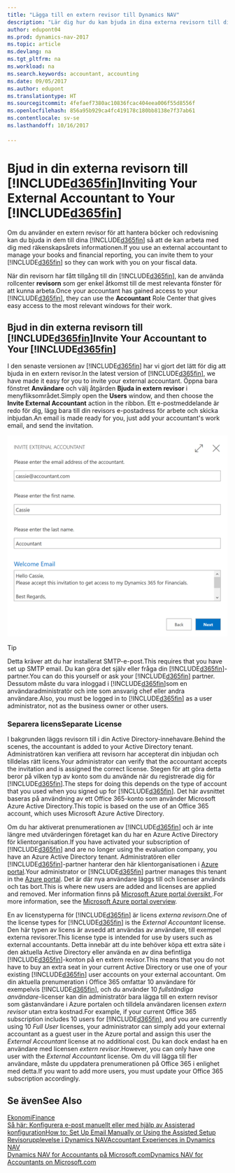 ```yaml
---
title: "Lägga till en extern revisor till Dynamics NAV"
description: "Lär dig hur du kan bjuda in dina externa revisorn till din Dynamics NAV"
author: edupont04
ms.prod: dynamics-nav-2017
ms.topic: article
ms.devlang: na
ms.tgt_pltfrm: na
ms.workload: na
ms.search.keywords: accountant, accounting
ms.date: 09/05/2017
ms.author: edupont
ms.translationtype: HT
ms.sourcegitcommit: 4fefaef7380ac10836fcac404eea006f55d8556f
ms.openlocfilehash: 856a95b929ca4fc419178c180bb8138e7f37ab61
ms.contentlocale: sv-se
ms.lasthandoff: 10/16/2017

---
```

# <a name="inviting-your-external-accountant-to-your-included365finincludesd365finmdmd"></a><span data-ttu-id="675ed-103">Bjud in din externa revisorn till [!INCLUDE[d365fin](includes/d365fin_md.md)]</span><span class="sxs-lookup"><span data-stu-id="675ed-103">Inviting Your External Accountant to Your [!INCLUDE[d365fin](includes/d365fin_md.md)]</span></span>
<span data-ttu-id="675ed-104">Om du använder en extern revisor för att hantera böcker och redovisning kan du bjuda in dem till dina [!INCLUDE[d365fin](includes/d365fin_md.md)] så att de kan arbeta med dig med räkenskapsårets informationen.</span><span class="sxs-lookup"><span data-stu-id="675ed-104">If you use an external accountant to manage your books and financial reporting, you can invite them to your [!INCLUDE[d365fin](includes/d365fin_md.md)] so they can work with you on your fiscal data.</span></span>

<span data-ttu-id="675ed-105">När din revisorn har fått tillgång till din [!INCLUDE[d365fin](includes/d365fin_md.md)], kan de använda rollcenter **revisorn** som ger enkel åtkomst till de mest relevanta fönster för att kunna arbeta.</span><span class="sxs-lookup"><span data-stu-id="675ed-105">Once your accountant has gained access to your [!INCLUDE[d365fin](includes/d365fin_md.md)], they can use the **Accountant** Role Center that gives easy access to the most relevant windows for their work.</span></span>  

## <a name="invite-your-accountant-to-your-included365finincludesd365finmdmd"></a><span data-ttu-id="675ed-106">Bjud in din externa revisorn till [!INCLUDE[d365fin](includes/d365fin_md.md)]</span><span class="sxs-lookup"><span data-stu-id="675ed-106">Invite Your Accountant to Your [!INCLUDE[d365fin](includes/d365fin_md.md)]</span></span>
<span data-ttu-id="675ed-107">I den senaste versionen av [!INCLUDE[d365fin](includes/d365fin_md.md)] har vi gjort det lätt för dig att bjuda in en extern revisor.</span><span class="sxs-lookup"><span data-stu-id="675ed-107">In the latest version of [!INCLUDE[d365fin](includes/d365fin_md.md)], we have made it easy for you to invite your external accountant.</span></span> <span data-ttu-id="675ed-108">Öppna bara fönstret **Användare** och välj åtgärden **Bjuda in extern revisor** i menyfliksområdet.</span><span class="sxs-lookup"><span data-stu-id="675ed-108">Simply open the **Users** window, and then choose the **Invite External Accountant** action in the ribbon.</span></span> <span data-ttu-id="675ed-109">Ett e-postmeddelande är redo för dig, lägg bara till din revisors e-postadress för arbete och skicka inbjudan.</span><span class="sxs-lookup"><span data-stu-id="675ed-109">An email is made ready for you, just add your accountant's work email, and send the invitation.</span></span>  

![Bjud in din revisor](./media/finance-invite-accountant/invite-accountant.png)

> [!TIP]  
>  <span data-ttu-id="675ed-111">Detta kräver att du har installerat SMTP-e-post.</span><span class="sxs-lookup"><span data-stu-id="675ed-111">This requires that you have set up SMTP email.</span></span> <span data-ttu-id="675ed-112">Du kan göra det själv eller fråga din [!INCLUDE[d365fin](includes/d365fin_md.md)]-partner.</span><span class="sxs-lookup"><span data-stu-id="675ed-112">You can do this yourself or ask your [!INCLUDE[d365fin](includes/d365fin_md.md)] partner.</span></span> <span data-ttu-id="675ed-113">Dessutom måste du vara inloggad i [!INCLUDE[d365fin](includes/d365fin_md.md)]som en användaradministratör och inte som ansvarig chef eller andra användare.</span><span class="sxs-lookup"><span data-stu-id="675ed-113">Also, you must be logged in to [!INCLUDE[d365fin](includes/d365fin_md.md)] as a user administrator, not as the business owner or other users.</span></span>  

### <a name="separate-license"></a><span data-ttu-id="675ed-114">Separera licens</span><span class="sxs-lookup"><span data-stu-id="675ed-114">Separate License</span></span>
<span data-ttu-id="675ed-115">I bakgrunden läggs revisorn till i din Active Directory-innehavare.</span><span class="sxs-lookup"><span data-stu-id="675ed-115">Behind the scenes, the accountant is added to your Active Directory tenant.</span></span> <span data-ttu-id="675ed-116">Administratören kan verifiera att revisorn har accepterat din inbjudan och tilldelas rätt licens.</span><span class="sxs-lookup"><span data-stu-id="675ed-116">Your administrator can verify that the accountant accepts the invitation and is assigned the correct license.</span></span> <span data-ttu-id="675ed-117">Stegen för att göra detta beror på vilken typ av konto som du använde när du registrerade dig för [!INCLUDE[d365fin](includes/d365fin_md.md)].</span><span class="sxs-lookup"><span data-stu-id="675ed-117">The steps for doing this depends on the type of account that you used when you signed up for [!INCLUDE[d365fin](includes/d365fin_md.md)].</span></span> <span data-ttu-id="675ed-118">Det här avsnittet baseras på användning av ett Office 365-konto som använder Microsoft Azure Active Directory.</span><span class="sxs-lookup"><span data-stu-id="675ed-118">This topic is based on the use of an Office 365 account, which uses Microsoft Azure Active Directory.</span></span>  

<span data-ttu-id="675ed-119">Om du har aktiverat prenumerationen av [!INCLUDE[d365fin](includes/d365fin_md.md)] och är inte längre med utvärderingen företaget kan du har en Azure Active Directory för klientorganisation.</span><span class="sxs-lookup"><span data-stu-id="675ed-119">If you have activated your subscription of [!INCLUDE[d365fin](includes/d365fin_md.md)] and are no longer using the evaluation company, you have an Azure Active Directory tenant.</span></span> <span data-ttu-id="675ed-120">Administratören eller [!INCLUDE[d365fin](includes/d365fin_md.md)]-partner hanterar den här klientorganisationen i [Azure portal](https://portal.azure.com).</span><span class="sxs-lookup"><span data-stu-id="675ed-120">Your administrator or [!INCLUDE[d365fin](includes/d365fin_md.md)] partner manages this tenant in the [Azure portal](https://portal.azure.com).</span></span> <span data-ttu-id="675ed-121">Det är där nya användare läggs till och licenser används och tas bort.</span><span class="sxs-lookup"><span data-stu-id="675ed-121">This is where new users are added and licenses are applied and removed.</span></span> <span data-ttu-id="675ed-122">Mer information finns på [Microsoft Azure portal översikt ](https://docs.microsoft.com/en-us/azure/azure-portal-overview).</span><span class="sxs-lookup"><span data-stu-id="675ed-122">For more information, see the [Microsoft Azure portal overview](https://docs.microsoft.com/en-us/azure/azure-portal-overview).</span></span>  

<span data-ttu-id="675ed-123">En av licenstyperna för [!INCLUDE[d365fin](includes/d365fin_md.md)] är licens *externa revisorn*.</span><span class="sxs-lookup"><span data-stu-id="675ed-123">One of the license types for [!INCLUDE[d365fin](includes/d365fin_md.md)] is the *External Accountant* license.</span></span> <span data-ttu-id="675ed-124">Den här typen av licens är avsedd att användas av användare, till exempel externa revisorer.</span><span class="sxs-lookup"><span data-stu-id="675ed-124">This license type is intended for use by users such as external accountants.</span></span> <span data-ttu-id="675ed-125">Detta innebär att du inte behöver köpa ett extra säte i den aktuella Active Directory eller använda en av dina befintliga [!INCLUDE[d365fin](includes/d365fin_md.md)]-konton på en extern revisor.</span><span class="sxs-lookup"><span data-stu-id="675ed-125">This means that you do not have to buy an extra seat in your current Active Directory or use one of your existing [!INCLUDE[d365fin](includes/d365fin_md.md)] user accounts on your external accountant.</span></span> <span data-ttu-id="675ed-126">Om din aktuella prenumeration i Office 365 omfattar 10 användare för exempelvis [!INCLUDE[d365fin](includes/d365fin_md.md)], och du använder 10 *fullständiga användare*-licenser kan din administratör bara lägga till en extern revisor som gästanvändare i Azure portalen och tilldela användaren licensen *extern revisor* utan extra kostnad.</span><span class="sxs-lookup"><span data-stu-id="675ed-126">For example, if your current Office 365 subscription includes 10 users for [!INCLUDE[d365fin](includes/d365fin_md.md)], and you are currently using 10 *Full User* licenses, your administrator can simply add your external accountant as a guest user in the Azure portal and assign this user the *External Accountant* license at no additional cost.</span></span> <span data-ttu-id="675ed-127">Du kan dock endast ha en användare med licensen *extern revisor*.</span><span class="sxs-lookup"><span data-stu-id="675ed-127">However, you can only have one user with the *External Accountant* license.</span></span> <span data-ttu-id="675ed-128">Om du vill lägga till fler användare, måste du uppdatera prenumerationen på Office 365 i enlighet med detta.</span><span class="sxs-lookup"><span data-stu-id="675ed-128">If you want to add more users, you must update your Office 365 subscription accordingly.</span></span>  

## <a name="see-also"></a><span data-ttu-id="675ed-129">Se även</span><span class="sxs-lookup"><span data-stu-id="675ed-129">See Also</span></span>
[<span data-ttu-id="675ed-130">Ekonomi</span><span class="sxs-lookup"><span data-stu-id="675ed-130">Finance</span></span>](finance.md)  
[<span data-ttu-id="675ed-131">Så här: Konfigurera e-post manuellt eller med hjälp av Assisterad konfiguration</span><span class="sxs-lookup"><span data-stu-id="675ed-131">How to: Set Up Email Manually or Using the Assisted Setup</span></span>](madeira-how-setup-email.md)  
[<span data-ttu-id="675ed-132">Revisorupplevelse i Dynamics NAV</span><span class="sxs-lookup"><span data-stu-id="675ed-132">Accountant Experiences in Dynamics NAV</span></span>](finance-accounting.md)  
[<span data-ttu-id="675ed-133">Dynamics NAV for Accountants på Microsoft.com</span><span class="sxs-lookup"><span data-stu-id="675ed-133">Dynamics NAV for Accountants on Microsoft.com</span></span>](https://www.microsoft.com/en-us/dynamics365/financial-insights-for-accountants)  

